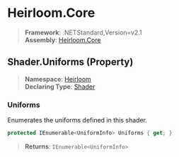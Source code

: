 # Heirloom.Core

> **Framework**: .NETStandard,Version=v2.1  
> **Assembly**: [Heirloom.Core][0]

## Shader.Uniforms (Property)

> **Namespace**: [Heirloom][0]  
> **Declaring Type**: [Shader][1]

### Uniforms

Enumerates the uniforms defined in this shader.

```cs
protected IEnumerable<UniformInfo> Uniforms { get; }
```

> **Returns**: `IEnumerable<UniformInfo>`

[0]: ../../../Heirloom.Core.md
[1]: ../Shader.md
